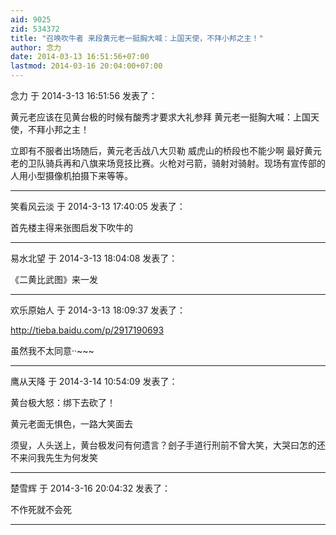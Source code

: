 ```yaml
---
aid: 9025
zid: 534372
title: "召唤吹牛者 来段黄元老一挺胸大喊：上国天使，不拜小邦之主！"
author: 念力
date: 2014-03-13 16:51:56+07:00
lastmod: 2014-03-16 20:04:00+07:00
---
```


念力 于 2014-3-13 16:51:56 发表了：

黄元老应该在见黄台极的时候有酸秀才要求大礼参拜 黄元老一挺胸大喊：上国天使，不拜小邦之主！

立即有不服者出场随后，黄元老舌战八大贝勒 威虎山的桥段也不能少啊 最好黄元老的卫队骑兵再和八旗来场竞技比赛。火枪对弓箭，骑射对骑射。现场有宣传部的人用小型摄像机拍摄下来等等。

---

笑看风云淡 于 2014-3-13 17:40:05 发表了：

首先楼主得来张图启发下吹牛的

---

易水北望 于 2014-3-13 18:04:08 发表了：

《二黄比武图》来一发

---

欢乐原始人 于 2014-3-13 18:09:37 发表了：

http://tieba.baidu.com/p/2917190693

虽然我不太同意··~~~

---

鹰从天降 于 2014-3-14 10:54:09 发表了：

黄台极大怒：绑下去砍了！

黄元老面无惧色，一路大笑面去

须叟，人头送上，黄台极发问有何遗言？刽子手道行刑前不曾大笑，大哭曰怎的还不来问我先生为何发笑

---

楚雪辉 于 2014-3-16 20:04:32 发表了：

不作死就不会死

---
